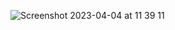 ![Screenshot 2023-04-04 at 11 39 11](https://user-images.githubusercontent.com/95253429/229845507-1ac9eaf6-7ec1-4d9a-ae8c-db13ffbfd29e.png)
